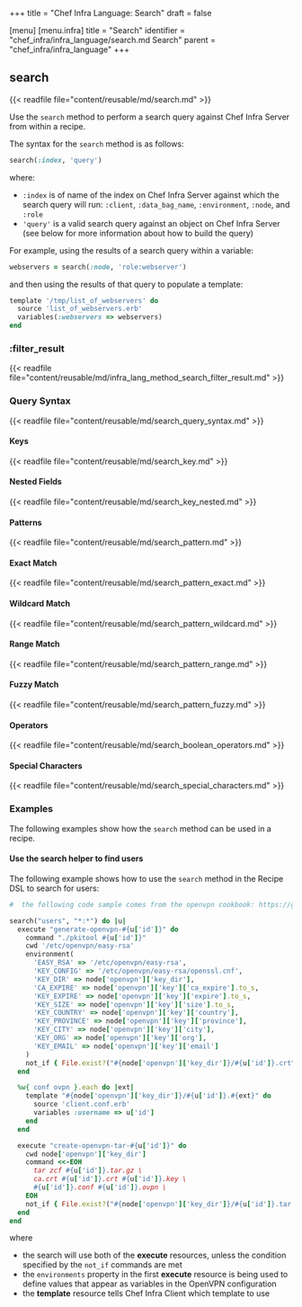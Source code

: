 +++
title = "Chef Infra Language: Search"
draft = false

[menu]
  [menu.infra]
    title = "Search"
    identifier = "chef_infra/infra_language/search.md Search"
    parent = "chef_infra/infra_language"
+++

## search

{{< readfile file="content/reusable/md/search.md" >}}

Use the `search` method to perform a search query against Chef Infra Server from within a recipe.

The syntax for the `search` method is as follows:

```ruby
search(:index, 'query')
```

where:

- `:index` is of name of the index on Chef Infra Server against which the search query will run: `:client`, `:data_bag_name`, `:environment`, `:node`, and `:role`
- `'query'` is a valid search query against an object on Chef Infra Server (see below for more information about how to build the query)

For example, using the results of a search query within a variable:

```ruby
webservers = search(:node, 'role:webserver')
```

and then using the results of that query to populate a template:

```ruby
template '/tmp/list_of_webservers' do
  source 'list_of_webservers.erb'
  variables(:webservers => webservers)
end
```

### :filter_result

{{< readfile file="content/reusable/md/infra_lang_method_search_filter_result.md" >}}

### Query Syntax

{{< readfile file="content/reusable/md/search_query_syntax.md" >}}

#### Keys

{{< readfile file="content/reusable/md/search_key.md" >}}

#### Nested Fields

{{< readfile file="content/reusable/md/search_key_nested.md" >}}

#### Patterns

{{< readfile file="content/reusable/md/search_pattern.md" >}}

#### Exact Match

{{< readfile file="content/reusable/md/search_pattern_exact.md" >}}

#### Wildcard Match

{{< readfile file="content/reusable/md/search_pattern_wildcard.md" >}}

#### Range Match

{{< readfile file="content/reusable/md/search_pattern_range.md" >}}

#### Fuzzy Match

{{< readfile file="content/reusable/md/search_pattern_fuzzy.md" >}}

#### Operators

{{< readfile file="content/reusable/md/search_boolean_operators.md" >}}

#### Special Characters

{{< readfile file="content/reusable/md/search_special_characters.md" >}}

### Examples

The following examples show how the `search` method can be used in a recipe.

#### Use the search helper to find users

The following example shows how to use the `search` method in the Recipe
DSL to search for users:

```ruby
#  the following code sample comes from the openvpn cookbook: https://github.com/chef-cookbooks/openvpn

search("users", "*:*") do |u|
  execute "generate-openvpn-#{u['id']}" do
    command "./pkitool #{u['id']}"
    cwd '/etc/openvpn/easy-rsa'
    environment(
      'EASY_RSA' => '/etc/openvpn/easy-rsa',
      'KEY_CONFIG' => '/etc/openvpn/easy-rsa/openssl.cnf',
      'KEY_DIR' => node['openvpn']['key_dir'],
      'CA_EXPIRE' => node['openvpn']['key']['ca_expire'].to_s,
      'KEY_EXPIRE' => node['openvpn']['key']['expire'].to_s,
      'KEY_SIZE' => node['openvpn']['key']['size'].to_s,
      'KEY_COUNTRY' => node['openvpn']['key']['country'],
      'KEY_PROVINCE' => node['openvpn']['key']['province'],
      'KEY_CITY' => node['openvpn']['key']['city'],
      'KEY_ORG' => node['openvpn']['key']['org'],
      'KEY_EMAIL' => node['openvpn']['key']['email']
    )
    not_if { File.exist?("#{node['openvpn']['key_dir']}/#{u['id']}.crt") }
  end

  %w{ conf ovpn }.each do |ext|
    template "#{node['openvpn']['key_dir']}/#{u['id']}.#{ext}" do
      source 'client.conf.erb'
      variables :username => u['id']
    end
  end

  execute "create-openvpn-tar-#{u['id']}" do
    cwd node['openvpn']['key_dir']
    command <<-EOH
      tar zcf #{u['id']}.tar.gz \
      ca.crt #{u['id']}.crt #{u['id']}.key \
      #{u['id']}.conf #{u['id']}.ovpn \
    EOH
    not_if { File.exist?("#{node['openvpn']['key_dir']}/#{u['id']}.tar.gz") }
  end
end
```

where

- the search will use both of the **execute** resources, unless the
    condition specified by the `not_if` commands are met
- the `environments` property in the first **execute** resource is
    being used to define values that appear as variables in the OpenVPN
    configuration
- the **template** resource tells Chef Infra Client which template to
    use

